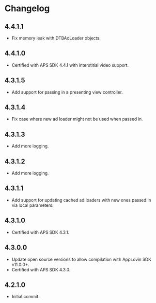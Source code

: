 # Changelog

## 4.4.1.1
* Fix memory leak with DTBAdLoader objects.

## 4.4.1.0
* Certified with APS SDK 4.4.1 with interstitial video support.

## 4.3.1.5
* Add support for passing in a presenting view controller.

## 4.3.1.4
* Fix case where new ad loader might not be used when passed in.

## 4.3.1.3
* Add more logging.

## 4.3.1.2
* Add more logging.

## 4.3.1.1
* Add support for updating cached ad loaders with new ones passed in via local parameters.

## 4.3.1.0
* Certified with APS SDK 4.3.1.

## 4.3.0.0
* Update open source versions to allow compilation with AppLovin SDK v11.0.0+.
* Certified with APS SDK 4.3.0.

## 4.2.1.0
* Initial commit.

